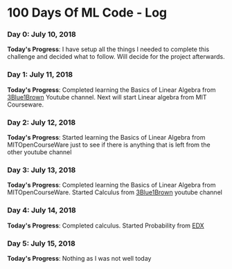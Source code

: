 # 100 Days Of ML Code - Log

### Day 0: July 10, 2018

**Today's Progress**: I have setup all the things I needed to complete this challenge and decided what to follow. Will decide for the project afterwards.

### Day 1: July 11, 2018

**Today's Progress**: Completed learning the Basics of Linear Algebra from [3Blue1Brown](https://www.youtube.com/watch?v=kjBOesZCoqc&index=1&list=PLZHQObOWTQDPD3MizzM2xVFitgF8hE_ab) Youtube channel. Next will start Linear algebra from MIT Courseware.

### Day 2: July 12, 2018

**Today's Progress**: Started learning the Basics of Linear Algebra from MITOpenCourseWare just to see if there is anything that is left from the other youtube channel

### Day 3: July 13, 2018

**Today's Progress**: Completed learning the Basics of Linear Algebra from MITOpenCourseWare. Started Calculus from [3Blue1Brown](https://www.youtube.com/playlist?list=PLZHQObOWTQDMsr9K-rj53DwVRMYO3t5Yr) youtube channel

### Day 4: July 14, 2018

**Today's Progress**: Completed calculus. Started Probability from [EDX](https://www.edx.org/course/introduction-probability-science-mitx-6-041x-2)

### Day 5: July 15, 2018

**Today's Progress**: Nothing as I was not well today


